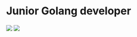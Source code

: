 # Junior Golang developer

<img src="https://github-readme-stats.vercel.app/api?username=xbt573&count_private=true&show_icons=true&theme=dark" align="center">

<img src="https://github-readme-stats.vercel.app/api/top-langs?username=xbt573&count_private=true&theme=dark&layout=compact" align="center">
